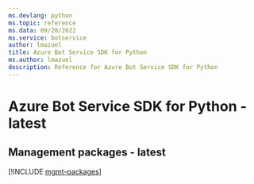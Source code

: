 ```yaml
---
ms.devlang: python
ms.topic: reference
ms.data: 09/20/2022
ms.service: botservice
author: lmazuel
title: Azure Bot Service SDK for Python
ms.author: lmazuel
description: Reference for Azure Bot Service SDK for Python
---
```

# Azure Bot Service SDK for Python - latest

## Management packages - latest
[!INCLUDE [mgmt-packages](bot-service-mgmt-index.md)]